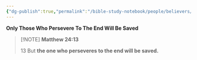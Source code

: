 ```yaml
---
{"dg-publish":true,"permalink":"/bible-study-notebook/people/believers/called/matthew-24v13/","tags":["Doctrines-of-Devils/OSAS/Endure-to-the-End"],"created":"2025-06-02T23:52:02.781-04:00","updated":"2025-06-04T01:40:35.440-04:00"}
---
```



**Only Those Who Persevere To The End Will Be Saved**

> [!NOTE] **Matthew 24:13**
>
> 13 But **the one who perseveres to the end will be saved.**


